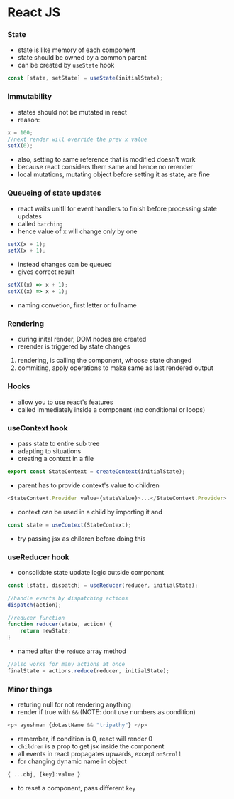 # React JS

### State

-   state is like memory of each component
-   state should be owned by a common parent
-   can be created by `useState` hook

```js
const [state, setState] = useState(initialState);
```

### Immutability

-   states should not be mutated in react
-   reason:

```js
x = 100;
//next render will override the prev x value
setX(0);
```

-   also, setting to same reference that is modified doesn't work
-   because react considers them same and hence no rerender
-   local mutations, mutating object before setting it as state, are fine

### Queueing of state updates

-   react waits unitll for event handlers to finish before processing state updates
-   called `batching`
-   hence value of x will change only by one

```js
setX(x + 1);
setX(x + 1);
```

-   instead changes can be queued
-   gives correct result

```js
setX((x) => x + 1);
setX((x) => x + 1);
```

-   naming convetion, first letter or fullname

### Rendering

-   during inital render, DOM nodes are created
-   rerender is triggered by state changes

1. rendering, is calling the component, whoose state changed
1. commiting, apply operations to make same as last rendered output

### Hooks

-   allow you to use react's features
-   called immediately inside a component (no conditional or loops)

### useContext hook

-   pass state to entire sub tree
-   adapting to situations
-   creating a context in a file

```js
export const StateContext = createContext(initialState);
```

-   parent has to provide context's value to children

```js
<StateContext.Provider value={stateValue}>...</StateContext.Provider>
```

-   context can be used in a child by importing it and

```js
const state = useContext(StateContext);
```

-   try passing jsx as children before doing this

### useReducer hook

-   consolidate state update logic outside componant

```js
const [state, dispatch] = useReducer(reducer, initialState);

//handle events by dispatching actions
dispatch(action);

//reducer function
function reducer(state, action) {
    return newState;
}
```

-   named after the `reduce` array method

```js
//also works for many actions at once
finalState = actions.reduce(reducer, initialState);
```

### Minor things

-   returing null for not rendering anything
-   render if true with `&&` (NOTE: dont use numbers as condition)

```js
<p> ayushman {doLastName && "tripathy"} </p>
```

-   remember, if condition is 0, react will render 0
-   `children` is a prop to get jsx inside the component
-   all events in react propagates upwards, except `onScroll`
-   for changing dynamic name in object

```js
{ ...obj, [key]:value }
```

-   to reset a component, pass different `key`
